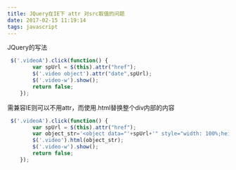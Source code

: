 ```yaml
---
title: JQuery在IE下 attr 对src取值的问题
date: 2017-02-15 11:19:14
tags: javascript
---
```


JQuery的写法
```javascript
 $('.videoA').click(function() {
        var spUrl = $(this).attr("href");
        $('.video object').attr("date",spUrl);
        $('.video-w').show();
        return false;        
    });
```
<!--more-->
需兼容IE则可以不用attr，而使用.html替换整个div内部的内容
```javascript
 $('.videoA').click(function() {
        var spUrl = $(this).attr("href");
        var object_str='<object data="'+spUrl+'" style="width: 100%;height: 100%;display: block;" />';
        $('.video').html(object_str);
        $('.video-w').show();
        return false;
    });
```
